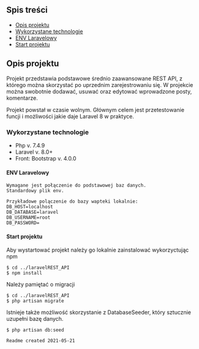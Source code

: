## Spis treści
* [Opis projektu](#opis-projektu)
* [Wykorzystane technologie](#wykorzystane-technologie)
* [ENV Laravelowy](#env-laravelowy)
* [Start projektu](#start-projektu)

## Opis projektu
Projekt przedstawia podstawowe średnio zaawansowane REST API, z którego można skorzystać po uprzednim zarejestrowaniu się.
W projekcie można swobotnie dodawać, usuwać oraz edytować wprowadzone posty, komentarze. 

Projekt powstał w czasie wolnym. Głównym celem jest przetestowanie funcji i możliwości jakie daje Laravel 8 w praktyce.

### Wykorzystane technologie  

- Php v. 7.4.9
- Laravel v. 8.0+
- Front: Bootstrap v. 4.0.0

#### ENV Laravelowy
    Wymagane jest połączenie do podstawowej baz danych.
    Standardowy plik env.
    
    Przykładowe polączenie do bazy wapteki lokalnie: 
    DB_HOST=localhost
    DB_DATABASE=laravel
    DB_USERNAME=root
    DB_PASSWORD=
    
#### Start projektu
Aby wystartować projekt należy go lokalnie zainstalować wykorzyctując npm

```
$ cd ../laravelREST_API
$ npm install
```
Należy pamiętać o migracji

```
$ cd ../laravelREST_API
$ php artisan migrate
```
Istnieje także możliwość skorzystanie z DatabaseSeeder, który sztucznie uzupełni bazę danych. 

```
$ php artisan db:seed
```
    Readme created 2021-05-21
